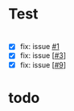 # Test

# 
- [x] fix: issue [#1](1)
- [x] fix: issue [[#3](https://github.com/imhuso/test/issues/3)] 
- [x] fix: issue [[#9](https://github.com/imhuso/test/issues/9)]
# todo 
